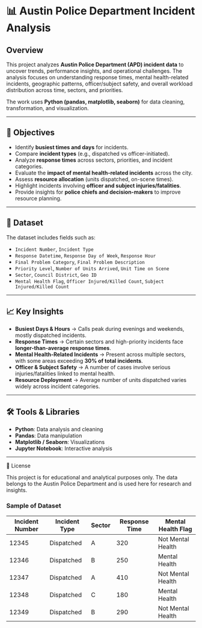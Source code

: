 # 📊 Austin Police Department Incident Analysis

## Overview  
This project analyzes **Austin Police Department (APD) incident data** to uncover trends, performance insights, and operational challenges. The analysis focuses on understanding response times, mental health-related incidents, geographic patterns, officer/subject safety, and overall workload distribution across time, sectors, and priorities.  

The work uses **Python (pandas, matplotlib, seaborn)** for data cleaning, transformation, and visualization.  

---

## 🔎 Objectives  
- Identify **busiest times and days** for incidents.  
- Compare **incident types** (e.g., dispatched vs officer-initiated).  
- Analyze **response times** across sectors, priorities, and incident categories.  
- Evaluate the **impact of mental health-related incidents** across the city.  
- Assess **resource allocation** (units dispatched, on-scene times).  
- Highlight incidents involving **officer and subject injuries/fatalities**.  
- Provide insights for **police chiefs and decision-makers** to improve resource planning.  

---

## 📂 Dataset  
The dataset includes fields such as:  
- `Incident Number`, `Incident Type`  
- `Response Datetime`, `Response Day of Week`, `Response Hour`  
- `Final Problem Category`, `Final Problem Description`  
- `Priority Level`, `Number of Units Arrived`, `Unit Time on Scene`  
- `Sector`, `Council District`, `Geo ID`  
- `Mental Health Flag`, `Officer Injured/Killed Count`, `Subject Injured/Killed Count`  

---

## 📈 Key Insights  
- **Busiest Days & Hours** → Calls peak during evenings and weekends, mostly dispatched incidents.  
- **Response Times** → Certain sectors and high-priority incidents face **longer-than-average response times**.  
- **Mental Health-Related Incidents** → Present across multiple sectors, with some areas exceeding **30% of total incidents**.  
- **Officer & Subject Safety** → A number of cases involve serious injuries/fatalities linked to mental health.  
- **Resource Deployment** → Average number of units dispatched varies widely across incident categories.  

---

## 🛠️ Tools & Libraries  
- **Python**: Data analysis and cleaning  
- **Pandas**: Data manipulation  
- **Matplotlib / Seaborn**: Visualizations  
- **Jupyter Notebook**: Interactive analysis  

---

📜 License

This project is for educational and analytical purposes only.
The data belongs to the Austin Police Department and is used here for research and insights.

### Sample of Dataset

| Incident Number | Incident Type | Sector | Response Time | Mental Health Flag |
|-----------------|---------------|--------|---------------|---------------------|
| 12345           | Dispatched    | A      | 320           | Not Mental Health   |
| 12346           | Dispatched    | B      | 250           | Mental Health       |
| 12347           | Dispatched    | A      | 410           | Not Mental Health   |
| 12348           | Dispatched    | C      | 180           | Mental Health       |
| 12349           | Dispatched    | B      | 290           | Not Mental Health   |
